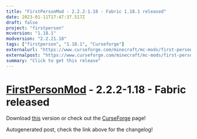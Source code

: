 ```yaml
---
title: "FirstPersonMod - 2.2.2-1.18 - Fabric 1.18.1 released"
date: 2023-01-11T17:47:37.517Z
draft: false
project: "firstperson"
mcversion: "1.18.1"
modversion: "2.2.21.18"
tags: ["firstperson", "1.18.1", "Curseforge"]
externalurl: "https://www.curseforge.com/minecraft/mc-mods/first-person-model/files/4327737"
externalpost: "https://www.curseforge.com/minecraft/mc-mods/first-person-model/files/4327737"
summary: "Click to get this release"
---
```

# [FirstPersonMod](/project/firstperson) - 2.2.2-1.18 - Fabric released
Download [this](https://www.curseforge.com/minecraft/mc-mods/first-person-model/files/4327737) version or check out the [CurseForge](https://www.curseforge.com/minecraft/mc-mods/first-person-model) page!

Autogenerated post, check the link above for the changelog!
